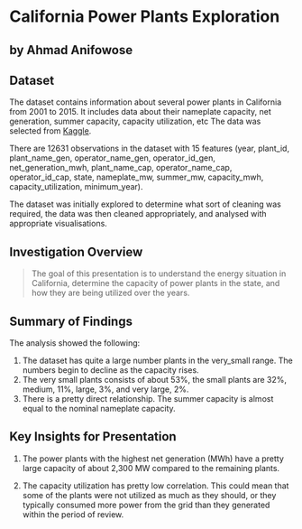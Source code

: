 # California Power Plants Exploration
## by Ahmad Anifowose


## Dataset

The dataset contains information about several power plants in California from 2001 to 2015. It includes data about their nameplate capacity, net generation, summer capacity, capacity utilization, etc
The data was selected from [Kaggle](https://www.kaggle.com/datasets/la-times/california-electricity-capacity).

There are 12631 observations in the dataset with 15 features (year, plant_id, plant_name_gen, operator_name_gen, operator_id_gen, net_generation_mwh,	plant_name_cap,	operator_name_cap, operator_id_cap, state, nameplate_mw, summer_mw, capacity_mwh, capacity_utilization, minimum_year).

The dataset was initially explored to determine what sort of cleaning was required, the data was then cleaned appropriately, and analysed with appropriate visualisations.


## Investigation Overview


> The goal of this presentation is to understand the energy situation in California, determine the capacity of power plants in the state, and how they are being utilized over the years.



## Summary of Findings

The analysis showed the following:

1. The dataset has quite a large number plants in the very_small range. The numbers begin to decline as the capacity rises. 
2. The very small plants consists of about 53%, the small plants are 32%, medium, 11%, large, 3%, and very large, 2%.
3. There is a pretty direct relationship. The summer capacity is almost equal to the nominal nameplate capacity.


## Key Insights for Presentation

1. The power plants with the highest net generation (MWh) have a pretty large capacity of about 2,300 MW compared to the remaining plants.

2. The capacity utilization has pretty low correlation. This could mean that some of the plants were not utilized as much as they should, or they typically consumed more power from the grid than they generated within the period of review.

 